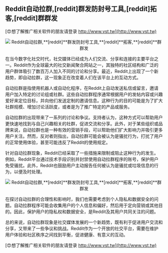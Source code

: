 ## **Reddit自动拉群,**[reddit]**群发防封号工具,**[reddit]**拓客,**[reddit]**群群发**

[😍想了解推广相关软件的朋友请登录 http://www.vst.tw](http://www.vst.tw)

 <center><img src="https://vst.tw/MP4/tuiguang/png/3.png" alt="Reddit自动拉群,**[reddit]**群发防封号工具,**[reddit]**拓客,**[reddit]**群群发"></center>

在当今数字化社交时代，社交媒体已经成为人们交流、分享和连接的主要平台之一。Reddit作为全球最大的社交新闻聚合网站之一，其独特的社区结构和广泛的用户群体吸引了数百万人加入不同的讨论和分享。最近，Reddit上出现了一个新趋势，即自动拉群，这一现象正在改变着人们在该平台上的互动方式。

自动拉群是指使用机器人或自动化程序，在Reddit上自动发送私信或留言，邀请用户加入特定的讨论组或社群。这些自动拉群程序通常根据用户的发帖内容或兴趣爱好来定位目标，并向他们发送定制的邀请信息。这种行为的目的可能是为了扩大社群规模、增加讨论活跃度，或者是为了推广特定的产品或服务。

自动拉群的出现带来了一系列的讨论和争议。支持者认为，这种方式可以帮助用户更快速地找到与自己兴趣相关的社群，促进交流和分享。此外，对于某些组织或品牌来说，自动拉群也是一种有效的营销手段，可以帮助他们扩大影响力并吸引更多用户关注。然而，反对者则指出，自动拉群可能会被认为是骚扰行为，打扰了用户的正常使用体验，甚至可能违反了Reddit的使用规定。

针对自动拉群现象，Reddit已经采取了一些措施来限制或阻止这种行为的发生。例如，Reddit平台通过技术手段识别并封禁使用自动拉群程序的账号，保护用户免受骚扰。此外，Reddit也鼓励用户主动报告任何被认为是骚扰或垃圾信息的行为，以便及时处理。

 <center><img src="https://vst.tw/MP4/tuiguang/png/0.png" alt="Reddit自动拉群,**[reddit]**群发防封号工具,**[reddit]**拓客,**[reddit]**群群发"></center>

在探讨自动拉群的合理性和影响时，我们也需要考虑到个人隐私和数据安全的问题。自动拉群程序可能会收集用户的个人信息和偏好，然后用于定向营销或其他目的。因此，保护用户的隐私权和数据安全，是Reddit及其用户共同关注的问题。

总的来说，自动拉群现象是社交媒体发展的一个新趋势，既有利于促进用户交流和分享，又带来了一些争议和挑战。Reddit作为一个开放的社交平台，需要在维护用户体验和社区秩序之间找到平衡，促进健康、有意义的互动。

[😍想了解推广相关软件的朋友请登录 http://www.vst.tw](http://www.vst.tw)



